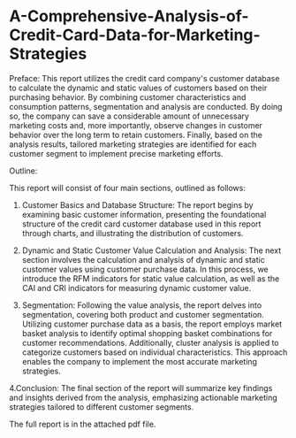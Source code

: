 # A-Comprehensive-Analysis-of-Credit-Card-Data-for-Marketing-Strategies

Preface:
This report utilizes the credit card company's customer database to calculate the dynamic and static values of customers based on their purchasing behavior. 
By combining customer characteristics and consumption patterns, segmentation and analysis are conducted. 
By doing so, the company can save a considerable amount of unnecessary marketing costs and, more importantly, observe changes in customer behavior over the long term to retain customers. 
Finally, based on the analysis results, tailored marketing strategies are identified for each customer segment to implement precise marketing efforts.

Outline:

This report will consist of four main sections, outlined as follows:

1. Customer Basics and Database Structure:
The report begins by examining basic customer information, presenting the foundational structure of the credit card customer database used in this report through charts, and illustrating the distribution of customers.

2. Dynamic and Static Customer Value Calculation and Analysis:
The next section involves the calculation and analysis of dynamic and static customer values using customer purchase data. In this process, we introduce the RFM indicators for static value calculation, as well as the CAI and CRI indicators for measuring dynamic customer value.

3. Segmentation:
Following the value analysis, the report delves into segmentation, covering both product and customer segmentation. Utilizing customer purchase data as a basis, the report employs market basket analysis to identify optimal shopping basket combinations for customer recommendations. Additionally, cluster analysis is applied to categorize customers based on individual characteristics. This approach enables the company to implement the most accurate marketing strategies.

4.Conclusion:
The final section of the report will summarize key findings and insights derived from the analysis, emphasizing actionable marketing strategies tailored to different customer segments.

The full report is in the attached pdf file.


